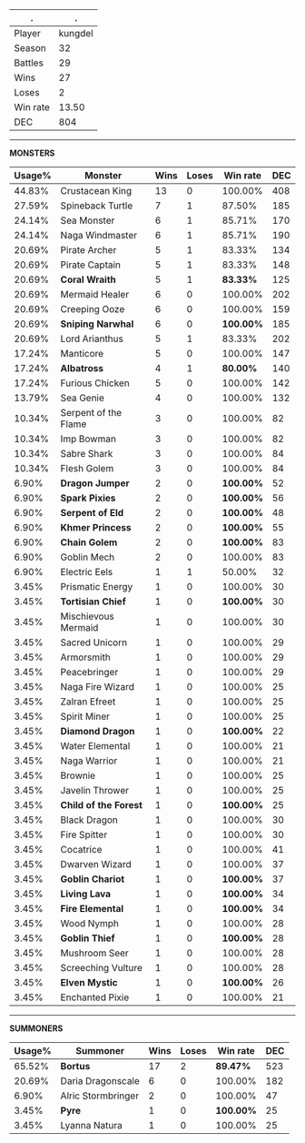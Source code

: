 .|.
|-|-
Player|kungdel
Season|32
Battles|29
Wins|27
Loses|2
Win rate|13.50
DEC|804

---
**MONSTERS**

Usage%|Monster|Wins|Loses|Win rate|DEC|
-|-|-|-|-|-|
44.83%|Crustacean King|13|0|100.00%|408|
27.59%|Spineback Turtle|7|1|87.50%|185|
24.14%|Sea Monster|6|1|85.71%|170|
24.14%|Naga Windmaster|6|1|85.71%|190|
20.69%|Pirate Archer|5|1|83.33%|134|
20.69%|Pirate Captain|5|1|83.33%|148|
20.69%|**Coral Wraith**|5|1|**83.33%**|125|
20.69%|Mermaid Healer|6|0|100.00%|202|
20.69%|Creeping Ooze|6|0|100.00%|159|
20.69%|**Sniping Narwhal**|6|0|**100.00%**|185|
20.69%|Lord Arianthus|5|1|83.33%|202|
17.24%|Manticore|5|0|100.00%|147|
17.24%|**Albatross**|4|1|**80.00%**|140|
17.24%|Furious Chicken|5|0|100.00%|142|
13.79%|Sea Genie|4|0|100.00%|132|
10.34%|Serpent of the Flame|3|0|100.00%|82|
10.34%|Imp Bowman|3|0|100.00%|82|
10.34%|Sabre Shark|3|0|100.00%|84|
10.34%|Flesh Golem|3|0|100.00%|84|
6.90%|**Dragon Jumper**|2|0|**100.00%**|52|
6.90%|**Spark Pixies**|2|0|**100.00%**|56|
6.90%|**Serpent of Eld**|2|0|**100.00%**|48|
6.90%|**Khmer Princess**|2|0|**100.00%**|55|
6.90%|**Chain Golem**|2|0|**100.00%**|83|
6.90%|Goblin Mech|2|0|100.00%|83|
6.90%|Electric Eels|1|1|50.00%|32|
3.45%|Prismatic Energy|1|0|100.00%|30|
3.45%|**Tortisian Chief**|1|0|**100.00%**|30|
3.45%|Mischievous Mermaid|1|0|100.00%|30|
3.45%|Sacred Unicorn|1|0|100.00%|29|
3.45%|Armorsmith|1|0|100.00%|29|
3.45%|Peacebringer|1|0|100.00%|29|
3.45%|Naga Fire Wizard|1|0|100.00%|25|
3.45%|Zalran Efreet|1|0|100.00%|25|
3.45%|Spirit Miner|1|0|100.00%|25|
3.45%|**Diamond Dragon**|1|0|**100.00%**|22|
3.45%|Water Elemental|1|0|100.00%|21|
3.45%|Naga Warrior|1|0|100.00%|21|
3.45%|Brownie|1|0|100.00%|25|
3.45%|Javelin Thrower|1|0|100.00%|25|
3.45%|**Child of the Forest**|1|0|**100.00%**|25|
3.45%|Black Dragon|1|0|100.00%|30|
3.45%|Fire Spitter|1|0|100.00%|30|
3.45%|Cocatrice|1|0|100.00%|41|
3.45%|Dwarven Wizard|1|0|100.00%|37|
3.45%|**Goblin Chariot**|1|0|**100.00%**|37|
3.45%|**Living Lava**|1|0|**100.00%**|34|
3.45%|**Fire Elemental**|1|0|**100.00%**|34|
3.45%|Wood Nymph|1|0|100.00%|28|
3.45%|**Goblin Thief**|1|0|**100.00%**|28|
3.45%|Mushroom Seer|1|0|100.00%|28|
3.45%|Screeching Vulture|1|0|100.00%|28|
3.45%|**Elven Mystic**|1|0|**100.00%**|26|
3.45%|Enchanted Pixie|1|0|100.00%|21|

---
**SUMMONERS**

Usage%|Summoner|Wins|Loses|Win rate|DEC|
-|-|-|-|-|-|
65.52%|**Bortus**|17|2|**89.47%**|523|
20.69%|Daria Dragonscale|6|0|100.00%|182|
6.90%|Alric Stormbringer|2|0|100.00%|47|
3.45%|**Pyre**|1|0|**100.00%**|25|
3.45%|Lyanna Natura|1|0|100.00%|25|

